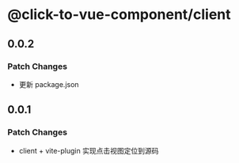 # @click-to-vue-component/client

## 0.0.2

### Patch Changes

- 更新 package.json

## 0.0.1

### Patch Changes

- client + vite-plugin 实现点击视图定位到源码

